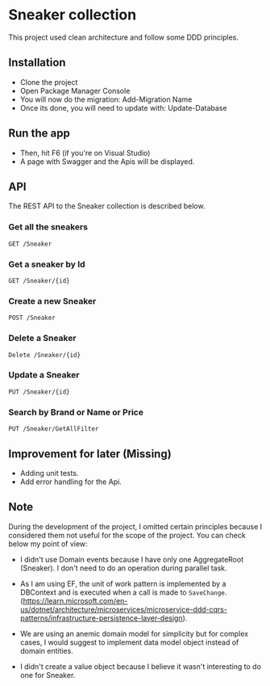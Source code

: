 # Sneaker collection

This project used clean architecture and follow some DDD principles.

## Installation

- Clone the project
- Open Package Manager Console
- You will now do the migration: Add-Migration Name
- Once its done, you will need to update with: Update-Database


## Run the app

- Then, hit F6 (if you're on Visual Studio)
- A page with Swagger and the Apis will be displayed.

## API

The REST API to the Sneaker collection is described below.

### Get all the sneakers

`GET /Sneaker`

### Get a sneaker by Id

`GET /Sneaker/{id}`

### Create a new Sneaker

`POST /Sneaker`

### Delete a Sneaker

`Delete /Sneaker/{id}`

### Update a Sneaker

`PUT /Sneaker/{id}`

### Search by Brand or Name or Price

`PUT /Sneaker/GetAllFilter`

## Improvement for later (Missing)

- Adding unit tests.
- Add error handling for the Api.

## Note

During the development of the project, I omitted certain principles because I considered them not useful for the scope of the project. You can check below my point of view:

- I didn't use Domain events because I have only one AggregateRoot (Sneaker). I don't need to do an operation during parallel task.

- As I am using EF, the unit of work pattern is implemented by a DBContext and is executed when a call is made to `SaveChange`. (https://learn.microsoft.com/en-us/dotnet/architecture/microservices/microservice-ddd-cqrs-patterns/infrastructure-persistence-layer-design).

- We are using an anemic domain model for simplicity but for complex cases, I would suggest to implement data model object instead of domain entities.

- I didn't create a value object because I believe it wasn't interesting to do one for Sneaker.
